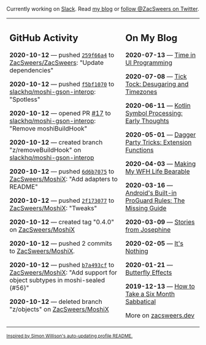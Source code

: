 Currently working on [Slack](https://slack.com/). Read [my blog](https://zacsweers.dev/) or [follow @ZacSweers on Twitter](https://twitter.com/ZacSweers).

<table><tr><td valign="top" width="60%">

## GitHub Activity
<!-- githubActivity starts -->
**2020-10-12** — pushed [`259f66a4`](https://github.com/ZacSweers/ZacSweers/commit/259f66a4b3d75b9d55be3f58bfd5e1dc0597bb7d) to [ZacSweers/ZacSweers](https://api.github.com/repos/ZacSweers/ZacSweers): "Update dependencies"

**2020-10-12** — pushed [`f5bf1070`](https://github.com/slackhq/moshi-gson-interop/commit/f5bf107086c246454a40ebfbf9f6aa14bca247e8) to [slackhq/moshi-gson-interop](https://api.github.com/repos/slackhq/moshi-gson-interop): "Spotless"

**2020-10-12** — opened PR [#17](https://api.github.com/repos/slackhq/moshi-gson-interop/pulls/17) to [slackhq/moshi-gson-interop](https://api.github.com/repos/slackhq/moshi-gson-interop): "Remove moshiBuildHook"

**2020-10-12** — created branch "z/removeBuildHook" on [slackhq/moshi-gson-interop](https://api.github.com/repos/slackhq/moshi-gson-interop)

**2020-10-12** — pushed [`6d6b7075`](https://github.com/ZacSweers/MoshiX/commit/6d6b7075db80637ec770b331c4c4edd5d5984400) to [ZacSweers/MoshiX](https://api.github.com/repos/ZacSweers/MoshiX): "Add adapters to README"

**2020-10-12** — pushed [`2f173077`](https://github.com/ZacSweers/MoshiX/commit/2f173077038a7342480e63b5ee2d5f8ebdf1de26) to [ZacSweers/MoshiX](https://api.github.com/repos/ZacSweers/MoshiX): "Tweaks"

**2020-10-12** — created tag "0.4.0" on [ZacSweers/MoshiX](https://api.github.com/repos/ZacSweers/MoshiX)

**2020-10-12** — pushed 2 commits to [ZacSweers/MoshiX](https://api.github.com/repos/ZacSweers/MoshiX).

**2020-10-12** — pushed [`b7a493cf`](https://github.com/ZacSweers/MoshiX/commit/b7a493cf877ca10c3b4f00bf353dcd14e8927625) to [ZacSweers/MoshiX](https://api.github.com/repos/ZacSweers/MoshiX): "Add support for object subtypes in moshi-sealed (#56)"

**2020-10-12** — deleted branch "z/objects" on [ZacSweers/MoshiX](https://api.github.com/repos/ZacSweers/MoshiX)
<!-- githubActivity ends -->
</td><td valign="top" width="40%">

## On My Blog
<!-- blog starts -->
**2020-07-13** — [Time in UI Programming](https://www.zacsweers.dev/time-in-ui/)

**2020-07-08** — [Tick Tock: Desugaring and Timezones](https://www.zacsweers.dev/ticktock-desugaring-timezones/)

**2020-06-11** — [Kotlin Symbol Processing: Early Thoughts](https://www.zacsweers.dev/kotlin-symbol-processor-early-thoughts/)

**2020-05-01** — [Dagger Party Tricks: Extension Functions](https://www.zacsweers.dev/dagger-party-tricks-extension-functions/)

**2020-04-03** — [Making My WFH Life Bearable](https://www.zacsweers.dev/making-wfh-life-bearable/)

**2020-03-16** — [Android's Built-in ProGuard Rules: The Missing Guide](https://www.zacsweers.dev/android-proguard-rules/)

**2020-03-09** — [Stories from Josephine](https://www.zacsweers.dev/stories-from-josephine/)

**2020-02-05** — [It's Nothing](https://www.zacsweers.dev/its-nothing/)

**2020-01-21** — [Butterfly Effects](https://www.zacsweers.dev/butterfly-effects/)

**2019-12-13** — [How to Take a Six Month Sabbatical](https://www.zacsweers.dev/how-to-take-a-six-month-sabbatical/)
<!-- blog ends -->
More on [zacsweers.dev](https://zacsweers.dev/)
</td></tr></table>

<sub><a href="https://simonwillison.net/2020/Jul/10/self-updating-profile-readme/">Inspired by Simon Willison's auto-updating profile README.</a></sub>